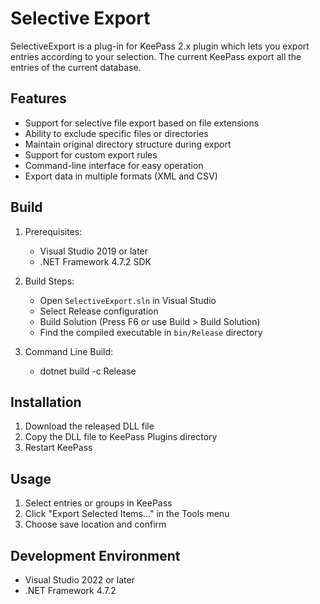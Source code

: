 # Selective Export

SelectiveExport is a plug-in for KeePass 2.x plugin which lets you export entries  according to your selection. The current KeePass export all the entries  of the current database.

## Features

- Support for selective file export based on file extensions
- Ability to exclude specific files or directories
- Maintain original directory structure during export
- Support for custom export rules
- Command-line interface for easy operation
- Export data in multiple formats (XML and CSV)

## Build

1. Prerequisites:
   - Visual Studio 2019 or later
   - .NET Framework 4.7.2 SDK

2. Build Steps:
   - Open `SelectiveExport.sln` in Visual Studio
   - Select Release configuration
   - Build Solution (Press F6 or use Build > Build Solution)
   - Find the compiled executable in `bin/Release` directory

3. Command Line Build:
   - dotnet build -c Release

## Installation

1. Download the released DLL file
2. Copy the DLL file to KeePass Plugins directory
3. Restart KeePass

## Usage

1. Select entries or groups in KeePass
2. Click "Export Selected Items..." in the Tools menu
3. Choose save location and confirm
   
   

## Development Environment

- Visual Studio 2022 or later
- .NET Framework 4.7.2

